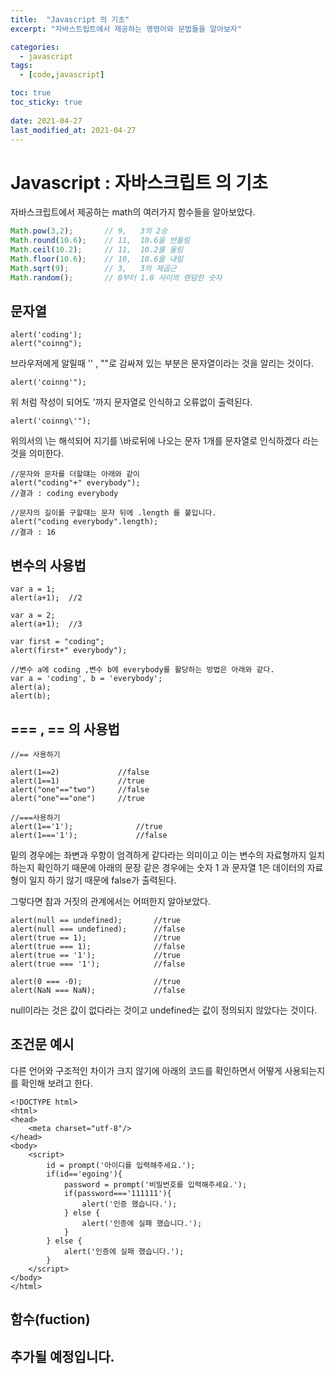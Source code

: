 ```yaml
---
title:  "Javascript 의 기초"
excerpt: "자바스트립트에서 제공하는 명령어와 문법들을 알아보자"

categories:
  - javascript
tags:
  - [code,javascript]

toc: true
toc_sticky: true
 
date: 2021-04-27
last_modified_at: 2021-04-27
---
```


# Javascript : 자바스크립트 의 기초
자바스크립트에서 제공하는 math의 여러가지 함수들을 알아보았다.

``` javascript
Math.pow(3,2);       // 9,   3의 2승 
Math.round(10.6);    // 11,  10.6을 반올림
Math.ceil(10.2);     // 11,  10.2를 올림
Math.floor(10.6);    // 10,  10.6을 내림
Math.sqrt(9);        // 3,   3의 제곱근
Math.random();       // 0부터 1.0 사이의 랜덤한 숫자
```

## 문자열
``` 
alert('coding');
alert("coinng");
```
브라우저에게 알릴때 '' , ""로 감싸져 있는 부분은 문자열이라는 것을 알리는 것이다.
```
alert('coinng'");
```
위 처럼 작성이 되어도 '까지 문자열로 인식하고 오류없이 출력된다.

```
alert('coinng\'");
```
위의서의 \는 해석되어 지기를 \바로뒤에 나오는 문자 1개를 문자열로 인식하겠다 라는 것을 의미한다.

```
//문자와 문자를 더할떄는 아래와 같이
alert("coding"+" everybody");
//결과 : coding everybody

//문자의 길이를 구할때는 문자 뒤에 .length 를 붙입니다.
alert("coding everybody".length);
//결과 : 16
```

## 변수의 사용법
```
var a = 1;
alert(a+1);  //2
 
var a = 2;
alert(a+1);  //3

var first = "coding";
alert(first+" everybody");

//변수 a에 coding ,변수 b에 everybody를 활당하는 방법은 아래와 같다.
var a = 'coding', b = 'everybody';
alert(a);
alert(b);
```

## === , == 의 사용법
```
//== 사용하기

alert(1==2)             //false
alert(1==1)             //true
alert("one"=="two")     //false 
alert("one"=="one")     //true

//===사용하기
alert(1=='1');              //true
alert(1==='1');             //false
```

밑의 경우에는 좌변과 우항이 엄격하게 같다라는 의미이고 이는 변수의 자료형까지 일치하는지 확인하기 때문에 아래의 문장 같은 경우에는 숫자 1 과 문자열 1은 데이터의 자료형이 일지 하기 않기 때문에 false가 출력된다. 

그렇다면 참과 거짓의 관계에서는 어떠한지 알아보았다.

```
alert(null == undefined);       //true
alert(null === undefined);      //false
alert(true == 1);               //true
alert(true === 1);              //false
alert(true == '1');             //true
alert(true === '1');            //false
 
alert(0 === -0);                //true
alert(NaN === NaN);             //false
```
null이라는 것은 값이 없다라는 것이고 undefined는 값이 정의되지 않았다는 것이다. 



## 조건문 예시 
다른 언어와 구조적인 차이가 크지 않기에 아래의 코드를 확인하면서 어떻게 사용되는지를 확인해 보려고 한다. 


```
<!DOCTYPE html>
<html>
<head>
    <meta charset="utf-8"/>
</head>
<body>
    <script>
        id = prompt('아이디를 입력해주세요.');
        if(id=='egoing'){
            password = prompt('비밀번호를 입력해주세요.');
            if(password==='111111'){
                alert('인증 했습니다.');
            } else {
                alert('인증에 실패 했습니다.');
            }
        } else {
            alert('인증에 실패 했습니다.');
        }
    </script>
</body>
</html>
```


## 함수(fuction)

## 추가될 예정입니다. 